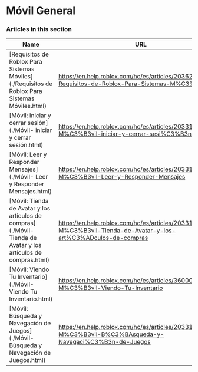 # Móvil General  
### Articles in this section
Name|URL
-|-
[Requisitos de Roblox Para Sistemas Móviles](./Requisitos de Roblox Para Sistemas Móviles.html) |https://en.help.roblox.com/hc/es/articles/203625474-Requisitos-de-Roblox-Para-Sistemas-M%C3%B3viles
[Móvil: iniciar y cerrar sesión](./Móvil- iniciar y cerrar sesión.html) |https://en.help.roblox.com/hc/es/articles/203313450-M%C3%B3vil-iniciar-y-cerrar-sesi%C3%B3n
[Móvil: Leer y Responder Mensajes](./Móvil- Leer y Responder Mensajes.html) |https://en.help.roblox.com/hc/es/articles/203313550-M%C3%B3vil-Leer-y-Responder-Mensajes
[Móvil: Tienda de Avatar y los artículos de compras](./Móvil- Tienda de Avatar y los artículos de compras.html) |https://en.help.roblox.com/hc/es/articles/203313500-M%C3%B3vil-Tienda-de-Avatar-y-los-art%C3%ADculos-de-compras
[Móvil: Viendo Tu Inventario](./Móvil- Viendo Tu Inventario.html) |https://en.help.roblox.com/hc/es/articles/360000344426-M%C3%B3vil-Viendo-Tu-Inventario
[Móvil: Búsqueda y Navegación de Juegos](./Móvil- Búsqueda y Navegación de Juegos.html) |https://en.help.roblox.com/hc/es/articles/203313460-M%C3%B3vil-B%C3%BAsqueda-y-Navegaci%C3%B3n-de-Juegos